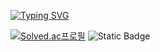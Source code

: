 [![Typing SVG](https://readme-typing-svg.demolab.com?font=Fira+Code&weight=600&pause=1000&color=000000&background=46FFE400&center=false&vCenter=false&random=true&width=435&lines=Shimnaldo's+Github)](https://git.io/typing-svg)


[![Solved.ac프로필](http://mazassumnida.wtf/api/mini/generate_badge?boj=jc9746)](https://solved.ac/20171193)
![Static Badge](https://img.shields.io/badge/%C2%A0%3Cimg%C2%A0src%3D%22https%3A%2F%2Fimg.shields.io%2Fbadge%2FReact-61DAFB%3Fstyle%3Dflat%26logo%3DReact%26logoColor%3Dwhite%22%2F%3E%20)

